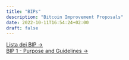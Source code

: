 ```yaml
---
title: "BIPs"
description: "Bitcoin Improvement Proposals"
date: 2022-10-11T16:54:24+02:00
draft: false
---
```


<div class="card my-3">
    <div class="card-body">
        <a class="stretched-link" href="/bitcoin/bips/bip-readme">Lista dei BIP &rarr;</a>
    </div>
</div>

<div class="card my-3">
    <div class="card-body">
        <a class="stretched-link" href="/bitcoin/bips/bip-0001">BIP 1 - Purpose and Guidelines &rarr;</a>
    </div>
</div>
<!--
<div class="card my-3">
    <div class="card-body">
        <a class="stretched-link" href="/bitcoin/bips/bip-0002">BIP 2 - BIP process, revised &rarr;</a>
    </div>
</div>
-->

